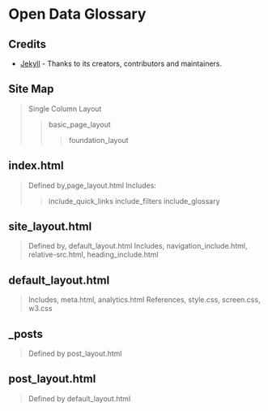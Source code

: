 # Open Data Glossary #

## Credits ##

- [Jekyll](https://github.com/jekyll/jekyll) - Thanks to its creators, contributors and maintainers.

## Site Map ##

> Single Column Layout
> > basic_page_layout
> > > foundation_layout
> > > 

## index.html ##

> Defined by,page_layout.html
> Includes: 
>> include_quick_links
>> include_filters
>> include_glossary

## site_layout.html ##

> Defined by, default_layout.html
> Includes, navigation_include.html, relative-src.html, heading_include.html

## default_layout.html ##

> Includes, meta.html, analytics.html
> References, style.css, screen.css, w3.css

## _posts ##

> Defined by post_layout.html

## post_layout.html ##

> Defined by default_layout.html
